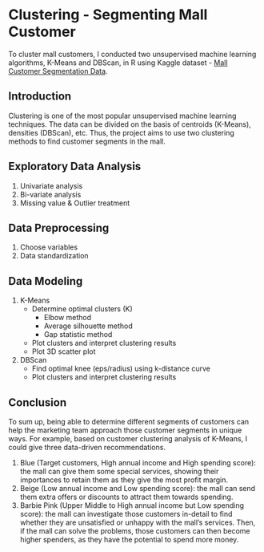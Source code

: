 # Clustering - Segmenting Mall Customer
To cluster mall customers, I conducted two unsupervised machine learning algorithms, K-Means and DBScan, in R using Kaggle dataset - [Mall Customer Segmentation Data](https://www.kaggle.com/vjchoudhary7/customer-segmentation-tutorial-in-python).
## Introduction
Clustering is one of the most popular unsupervised machine learning techniques. The data can be divided on the basis of centroids (K-Means), densities (DBScan), etc. Thus, the project aims to use two clustering methods to find customer segments in the mall.
## Exploratory Data Analysis
1. Univariate analysis
2. Bi-variate analysis
3. Missing value & Outlier treatment
## Data Preprocessing
1. Choose variables
2. Data standardization
## Data Modeling
1.  K-Means
    - Determine optimal clusters (K)
      - Elbow method
      - Average silhouette method
      - Gap statistic method
    - Plot clusters and interpret clustering results
    - Plot 3D scatter plot
2. DBScan
   - Find optimal knee (eps/radius) using k-distance curve
   - Plot clusters and interpret clustering results
## Conclusion
To sum up, being able to determine different segments of customers can help the marketing team approach those customer segments in unique ways. For example, based on customer clustering analysis of K-Means, I could give three data-driven recommendations.
1. Blue (Target customers, High annual income and High spending score): the mall can give them some special services, showing their importances to retain them as they give the most profit margin.
2. Beige (Low annual income and Low spending score): the mall can send them extra offers or discounts to attract them towards spending.
3. Barbie Pink (Upper Middle to High annual income but Low spending score): the mall can investigate those customers in-detail to find whether they are unsatisfied or unhappy with the mall’s services. Then, if the mall can solve the problems, those customers can then become higher spenders, as they have the potential to spend more money.
